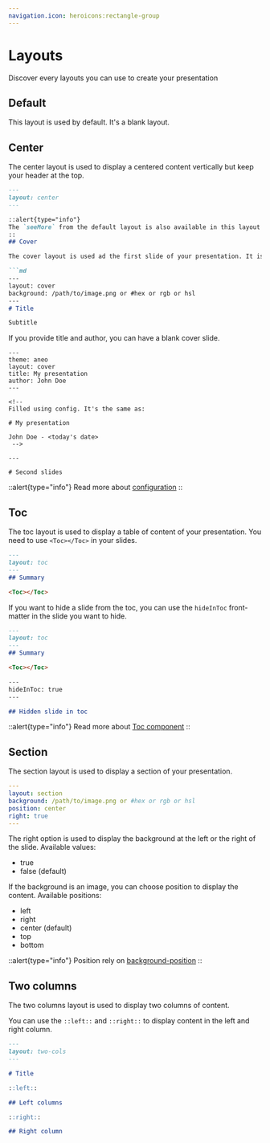 ```yaml
---
navigation.icon: heroicons:rectangle-group
---
```

# Layouts

Discover every layouts you can use to create your presentation

## Default

This layout is used by default. It's a blank layout.


## Center

The center layout is used to display a centered content vertically but keep your header at the top.

```md
---
layout: center
---

::alert{type="info"}
The `seeMore` from the default layout is also available in this layout.
::
## Cover

The cover layout is used ad the first slide of your presentation. It is used to display the title of your presentation and the date.

```md
---
layout: cover
background: /path/to/image.png or #hex or rgb or hsl
---
# Title

Subtitle
```

If you provide title and author, you can have a blank cover slide.

```md[slides.md]
---
theme: aneo
layout: cover
title: My presentation
author: John Doe
---

<!--
Filled using config. It's the same as:

# My presentation

John Doe - <today's date>
 -->

---

# Second slides
```

::alert{type="info"}
Read more about [configuration](https://sli.dev/guide/syntax.html#configurations)
::

## Toc

The toc layout is used to display a table of content of your presentation. You need to use `<Toc></Toc>` in your slides.

```md
---
layout: toc
---
## Summary

<Toc></Toc>
```

If you want to hide a slide from the toc, you can use the `hideInToc` front-matter in the slide you want to hide.

```md
---
layout: toc
---
## Summary

<Toc></Toc>

---
hideInToc: true
---

## Hidden slide in toc
```

::alert{type="info"}
Read more about [Toc component](https://sli.dev/builtin/components.html#toc)
::

## Section

The section layout is used to display a section of your presentation.

```yaml
---
layout: section
background: /path/to/image.png or #hex or rgb or hsl
position: center
right: true
---
```

The right option is used to display the background at the left or the right of the slide. Available values:

- true
- false (default)

If the background is an image, you can choose position to display the content. Available positions:

- left
- right
- center (default)
- top
- bottom

::alert{type="info"}
Position rely on [background-position](https://developer.mozilla.org/en-US/docs/Web/CSS/background-position)
::

## Two columns

The two columns layout is used to display two columns of content.

You can use the `::left::` and `::right::` to display content in the left and right column.

```md
---
layout: two-cols
---

# Title

::left::

## Left columns

::right::

## Right column

```
